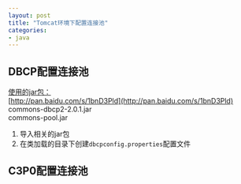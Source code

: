 ```yaml
---
layout: post
title: "Tomcat环境下配置连接池"
categories:
- java
---
```

## DBCP配置连接池 ##

[使用的jar包：](#)<br/>
[http://pan.baidu.com/s/1bnD3Pld](http://pan.baidu.com/s/1bnD3Pld)<br/>
commons-dbcp2-2.0.1.jar<br/>
commons-pool.jar<br/>

1. 导入相关的jar包
2. 在类加载的目录下创建`dbcpconfig.properties`配置文件


## C3P0配置连接池 ##